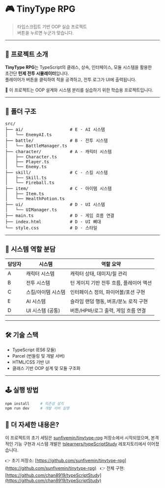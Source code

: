 # 🎮 TinyType RPG

> 타입스크립트 기반 OOP 실습 프로젝트  
> 버튼을 누르면 누군가 맞습니다.

---

## 📌 프로젝트 소개

**TinyType RPG**는 TypeScript의 클래스, 상속, 인터페이스, 모듈 시스템을 활용한  
초간단 **턴제 전투 시뮬레이터**입니다.  
플레이어가 버튼을 클릭하여 적을 공격하고, 전투 로그가 UI에 출력됩니다.

🎯 이 프로젝트는 OOP 설계와 시스템 분리를 실습하기 위한 학습용 프로젝트입니다.

---

## 📂 폴더 구조

<pre>
src/
├── ai/                  # E - AI 시스템
│   └── EnemyAI.ts
├── battle/              # B - 전투 시스템
│   └── BattleManager.ts
├── character/           # A - 캐릭터 시스템
│   ├── Character.ts
│   ├── Player.ts
│   └── Enemy.ts
├── skill/               # C - 스킬 시스템
│   ├── Skill.ts
│   └── Fireball.ts
├── item/                # C - 아이템 시스템
│   ├── Item.ts
│   └── HealthPotion.ts
├── ui/                  # D - UI 시스템
│   └── UIManager.ts
├── main.ts              # D - 게임 흐름 연결
├── index.html           # D - UI 뼈대
└── style.css            # D - 스타일
</pre>

---

## 🧠 시스템 역할 분담

| 담당자 | 시스템             | 역할 요약 |
|--------|--------------------|-----------|
| A      | 캐릭터 시스템      | 캐릭터 상태, 데미지/힐 관리 |
| B      | 전투 시스템        | 턴 게이지 기반 전투 흐름, 플레이어 액션 |
| C      | 스킬/아이템 시스템 | 인터페이스 정의, 파이어볼/포션 구현 |
| E      | AI 시스템          | 슬라임 랜덤 행동, 버프/분노 로직 구현 |
| D      | UI 시스템 (공통)   | 버튼/HP바/로그 출력, 게임 흐름 연결 |

---

## 🛠 기술 스택

- TypeScript (ES6 모듈)
- Parcel (번들링 및 개발 서버)
- HTML/CSS 기반 UI
- 클래스 기반 OOP 설계 및 모듈 구조화

---

## 🕹 실행 방법

```bash
npm install     # 의존성 설치
npm run dev     # 개발 서버 실행
```

## 🔗 더 자세한 내용은?

이 프로젝트의 초기 세팅은 [sunfivemin/tinytype-rpg](https://github.com/sunfivemin/tinytype-rpg) 저장소에서 시작되었으며,
본격적인 기능 구현과 시스템 개발은 [tslearners/typeScriptStudy](https://github.com/chan8919/typeScriptStudy) 레포지토리에서 이어졌습니다.

👉 초기 저장소: [https://github.com/sunfivemin/tinytype-rpg](https://github.com/sunfivemin/tinytype-rpg)  
👉 전체 구현: [https://github.com/chan8919/typeScriptStudy](https://github.com/chan8919/typeScriptStudy)


